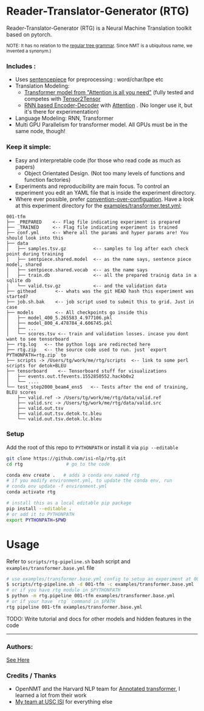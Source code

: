 # Reader-Translator-Generator (RTG)  

Reader-Translator-Generator (RTG) is a Neural Machine Translation toolkit based on pytorch. 

<tiny><small>NOTE: It has no relation to the [regular tree grammar](https://en.wikipedia.org/wiki/Regular_tree_grammar). 
Since NMT is a ubiquitous name, we invented a synonym.)</small></tiny>

### Includes  :
+  Uses [sentencepiece](https://github.com/google/sentencepiece) for preprocessing : word/char/bpe etc 
+ Translation Modeling:
  + [Transformer model from "Attention is all you need"](https://arxiv.org/abs/1706.03762) (fully tested and competes with [Tensor2Tensor](https://github.com/tensorflow/tensor2tensor) 
  + [RNN based Encoder-Decoder](https://papers.nips.cc/paper/5346-sequence-to-sequence-learning-with-neural-networks.pdf) with [Attention](https://nlp.stanford.edu/pubs/emnlp15_attn.pdf) . (No longer use it, but it's there for experimentation)
+ Language Modeling: RNN, Transformer 
+ Multi GPU Parallelism for transformer model. All GPUs must be in the same node, though!

### Keep it simple:
+ Easy and interpretable code (for those who read code as much as papers)
  + Object Orientated Design. (Not too many levels of functions and function factories)
+ Experiments and reproducibility are main focus. To control an experiment you edit an YAML file that is inside the experiment directory.
+ Where ever possible, prefer [convention-over-configuation](https://www.wikiwand.com/en/Convention_over_configuration). Have a look at this experiment directory for the [examples/transformer.test.yml](examples/transformer.test.yml);
```
001-tfm
├── _PREPARED    <-- Flag file indicating experiment is prepared 
├── _TRAINED     <-- Flag file indicating experiment is trained
├── conf.yml     <-- Where all the params and hyper params are! You should look into this
├── data        
│   ├── samples.tsv.gz          <-- samples to log after each check point during training
│   ├── sentpiece.shared.model  <-- as the name says, sentence piece model, shared
│   ├── sentpiece.shared.vocab  <-- as the name says
│   ├── train.db                <-- all the prepared trainig data in a sqlite db
│   └── valid.tsv.gz            <-- and the validation data
├── githead       <-- whats was the git HEAD hash this experiment was started? 
├── job.sh.bak    <-- job script used to submit this to grid. Just in case
├── models        <-- All checkpoints go inside this
│   ├── model_400_5.265583_4.977106.pkl
│   ├── model_800_4.478784_4.606745.pkl
│   ├── ...
│   └── scores.tsv <-- train and validation losses. incase you dont want to see tensorboard
├── rtg.log   <-- the python logs are redirected here
├── rtg.zip   <-- the source code used to run. just `export PYTHONPATH=rtg.zip` to 
├── scripts -> /Users/tg/work/me/rtg/scripts  <-- link to some perl scripts for detok+BLEU
├── tensorboard    <-- Tensorboard stuff for visualizations
│   ├── events.out.tfevents.1552850552.hackb0x2
│   └── ....
└── test_step2000_beam4_ens5   <-- Tests after the end of training, BLEU scores
    ├── valid.ref -> /Users/tg/work/me/rtg/data/valid.ref
    ├── valid.src -> /Users/tg/work/me/rtg/data/valid.src
    ├── valid.out.tsv
    ├── valid.out.tsv.detok.tc.bleu
    └── valid.out.tsv.detok.lc.bleu
```


### Setup
Add the root of this repo to `PYTHONPATH` or install it via `pip --editable`

```bash
git clone https://github.com/isi-nlp/rtg.git
cd rtg                # go to the code

conda env create .   # adds a conda env named rtg
# if you modify environment.yml, to update the conda env, run
# conda env update -f environment.yml
conda activate rtg

# install this as a local editable pip package
pip install --editable .
# or add it to PYTHONPATH
export PYTHONPATH=$PWD 
```

# Usage

Refer to `scripts/rtg-pipeline.sh` bash script and `examples/transformer.base.yml` file

```bash
# use examples/transformer.base.yml config to setup an experiment at 001-tfm dir (TODO: edit paths in yml file)
$ scripts/rtg-pipeline.sh -d 001-tfm -c examples/transformer.base.yml
# or if you have rtg module in $PYTHONPATH
$ python -m rtg.pipeline 001-tfm examples/transformer.base.yml
# or if your have `rtg` command in $PATH 
rtg pipeline 001-tfm examples/transformer.base.yml
```
TODO: Write tutorial and docs for other models and hidden features in the code

---------
### Authors:
[See Here](https://github.com/thammegowda/rtg/graphs/contributors)


### Credits / Thanks
+ OpenNMT and the Harvard NLP team for [Annotated transformer](http://nlp.seas.harvard.edu/2018/04/03/attention.html), I learned a lot from their work
+ [My team at USC ISI](https://www.isi.edu/research_groups/nlg/people) for everything else
